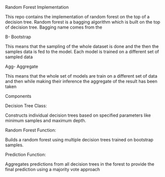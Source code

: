 Random Forest Implementation

This repo contains the implementation of random forest on the top of a decision tree. Random forest is a bagging algorithm which is built on the top of decision tree. Bagging name comes from the

B- Bootstrap

This means that the sampling of the whole dataset is done and the then the samples data is fed to the model. Each model is trained on a different set of sampled data

Agg- Aggregate

This means that the whole set of models are train on a different set of data and then while making their inference the aggregate of the result has been taken

Components

Decision Tree Class:  

Constructs individual decision trees based on specified parameters like minimum samples and maximum depth.

Random Forest Function:

Builds a random forest using multiple decision trees trained on bootstrap samples.

Prediction Function:

Aggregates predictions from all decision trees in the forest to provide the final prediction using a majority vote approach
